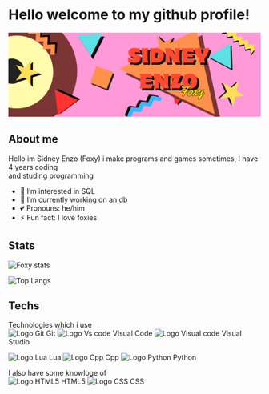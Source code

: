 # Hello welcome to my github profile!
![Foxy's bunner](banner.png)

## About me
Hello im Sidney Enzo (Foxy) i make programs and games sometimes, I have 4 years coding  
and studing programming

- 👀 I’m interested in SQL
- 📓 I’m currently working on an db
- 💕 Pronouns: he/him
- ⚡ Fun fact: I love foxies

## Stats
![Foxy stats](https://github-readme-stats.vercel.app/api?username=Sidney-Enzo&show_icons=true&theme=monokai)

![Top Langs](https://github-readme-stats.vercel.app/api/top-langs/?username=Sidney-Enzo&hide_progress=true&theme=monokai)

## Techs
Technologies which i use  
<img src="https://upload.wikimedia.org/wikipedia/commons/3/3f/Git_icon.svg" alt="Logo Git" width="32"> Git
<img src="https://upload.wikimedia.org/wikipedia/commons/thumb/9/9a/Visual_Studio_Code_1.35_icon.svg/768px-Visual_Studio_Code_1.35_icon.svg.png" alt="Logo Vs code" width="32"> Visual Code
<img src="https://upload.wikimedia.org/wikipedia/commons/thumb/2/2c/Visual_Studio_Icon_2022.svg/1024px-Visual_Studio_Icon_2022.svg.png" alt="Logo Visual code" width="32"> Visual Studio

<img src="https://upload.wikimedia.org/wikipedia/commons/thumb/c/cf/Lua-Logo.svg/900px-Lua-Logo.svg.png?20150107024942" alt="Logo Lua" width="32"> Lua
<img src="https://upload.wikimedia.org/wikipedia/commons/1/18/ISO_C%2B%2B_Logo.svg" alt="Logo Cpp" width="32"> Cpp
<img src="https://cdn.iconscout.com/icon/free/png-512/free-python-logo-icon-download-in-svg-png-gif-file-formats--technology-social-media-vol-5-pack-logos-icons-2945099.png?f=webp&w=512" alt="Logo Python" width="32"> Python  

I also have some knowloge of  
<img src="https://upload.wikimedia.org/wikipedia/commons/thumb/6/61/HTML5_logo_and_wordmark.svg/1024px-HTML5_logo_and_wordmark.svg.png" alt="Logo HTML5" width="32"> HTML5
<img src="https://upload.wikimedia.org/wikipedia/commons/thumb/a/ab/Official_CSS_Logo.svg/1024px-Official_CSS_Logo.svg.png" alt="Logo CSS" width="32"> CSS
